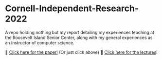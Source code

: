# Cornell-Independent-Research-2022
A repo holding nothing but my report detailing my experiences teaching at the Roosevelt Island Senior Center, along with my general experiences as an instructor of computer science.

📝 [Click here for the paper!](https://github.com/agforero/Cornell-Independent-Research-2022/blob/main/From%20Grading%20to%20Demystifying%20the%20Computer%20My%20Exploration%20of%20Education.pdf) (Or just click above)
🎥 [Click here for the lectures](https://www.youtube.com/playlist?list=PLM2U7XafGv4gwRuGC6MJ3VixdAxgAqB_3)!
